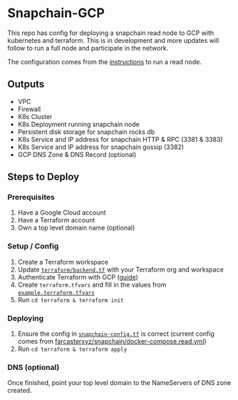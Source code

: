 # Snapchain-GCP

This repo has config for deploying a snapchain read node to GCP with kubernetes and terraform. This is in development and more updates will follow to run a full node and participate in the network.

The configuration comes from the [instructions](https://github.com/farcasterxyz/snapchain?tab=readme-ov-file#running-read-node) to run a read node.

## Outputs

- VPC
- Firewall
- K8s Cluster
- K8s Deployment running snapchain node
- Persistent disk storage for snapchain rocks db
- K8s Service and IP address for snapchain HTTP & RPC (3381 & 3383)
- K8s Service and IP address for snapchain gossip (3382)
- GCP DNS Zone & DNS Record (optional)

## Steps to Deploy

### Prerequisites

1. Have a Google Cloud account
2. Have a Terraform account
3. Own a top level domain name (optional)

### Setup / Config

1. Create a Terraform workspace
2. Update [`terraform/backend.tf`](./terraform/backend.tf) with your Terraform org and workspace
3. Authenticate Terraform with GCP ([guide](https://cloud.google.com/docs/terraform/authentication))
4. Create `terraform.tfvars` and fill in the values from [`example.terraform.tfvars`](./terraform/example.terraform.tfvars)
5. Run `cd terraform & terraform init`

### Deploying

1. Ensure the config in [`snapchain-config.tf`](./terraform/snapchain-config.tf) is correct (current config comes from [farcasterxyz/snapchain/docker-compose.read.yml](https://github.com/farcasterxyz/snapchain/blob/main/docker-compose.read.yml))
2. Run `cd terraform & terraform apply`

### DNS (optional)
Once finished, point your top level domain to the NameServers of DNS zone created.